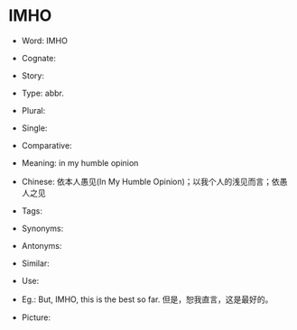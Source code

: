 # IMHO

- Word: IMHO
- Cognate: 
- Story: 

- Type: abbr.
- Plural: 
- Single: 
- Comparative: 
- Meaning: in my humble opinion
- Chinese: 依本人愚见(In My Humble Opinion)；以我个人的浅见而言；依愚人之见
- Tags: 
- Synonyms: 
- Antonyms: 
- Similar: 
- Use: 
- Eg.: But, IMHO, this is the best so far. 但是，恕我直言，这是最好的。
- Picture: 

